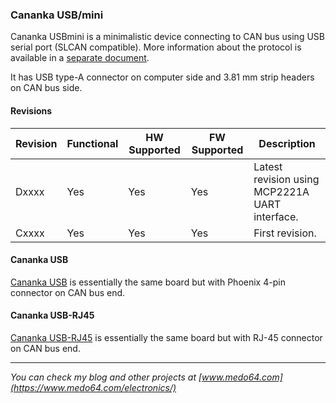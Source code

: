 ### Cananka USB/mini ###

Cananka USBmini is a minimalistic device connecting to CAN bus using USB serial
port (SLCAN compatible). More information about the protocol is available in a
[separate document](../USB/PROTOCOL.md).

It has USB type-A connector on computer side and 3.81 mm strip headers on CAN
bus side.


#### Revisions ####

| Revision | Functional | HW Supported | FW Supported | Description                                    |
|----------|------------|--------------|--------------|------------------------------------------------|
| Dxxxx    | Yes        | Yes          | Yes          | Latest revision using MCP2221A UART interface. |
| Cxxxx    | Yes        | Yes          | Yes          | First revision.                                |


#### Cananka USB ####

[Cananka USB](README.md) is essentially the same board but with Phoenix 4-pin
connector on CAN bus end.


#### Cananka USB-RJ45 ####

[Cananka USB-RJ45](README-RJ45.md) is essentially the same board but with RJ-45
connector on CAN bus end.


---

*You can check my blog and other projects at [www.medo64.com](https://www.medo64.com/electronics/)*
